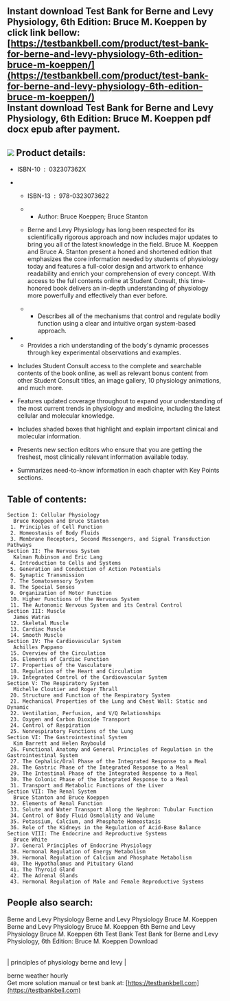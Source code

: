 Instant download **Test Bank for Berne and Levy Physiology, 6th Edition: Bruce M. Koeppen** by click link bellow:  
[https://testbankbell.com/product/test-bank-for-berne-and-levy-physiology-6th-edition-bruce-m-koeppen/](https://testbankbell.com/product/test-bank-for-berne-and-levy-physiology-6th-edition-bruce-m-koeppen/)  
**Instant download Test Bank for Berne and Levy Physiology, 6th Edition: Bruce M. Koeppen pdf docx epub after payment.**
------------------------------------------------------------------------------------------------------------------------


![](https://testbankbell.com/wp-content/uploads/2023/05/berne-and-levy-physiology-bruce-m-koeppen-6th-tb.jpg)
**Product details:**
--------------------


* ISBN-10 ‏ : ‎ 032307362X
* * ISBN-13 ‏ : ‎ 978-0323073622
  * * Author: Bruce Koeppen; Bruce Stanton
   
  * Berne and Levy Physiology has long been respected for its scientifically rigorous approach and now includes major updates to bring you all of the latest knowledge in the field. Bruce M. Koeppen and Bruce A. Stanton present a honed and shortened edition that emphasizes the core information needed by students of physiology today and features a full-color design and artwork to enhance readability and enrich your comprehension of every concept. With access to the full contents online at Student Consult, this time-honored book delivers an in-depth understanding of physiology more powerfully and effectively than ever before.
  * * Describes all of the mechanisms that control and regulate bodily function using a clear and intuitive organ system-based approach.
   
* * Provides a rich understanding of the body's dynamic processes through key experimental observations and examples.
 
* Includes Student Consult access to the complete and searchable contents of the book online, as well as relevant bonus content from other Student Consult titles, an image gallery, 10 physiology animations, and much more.

* Features updated coverage throughout to expand your understanding of the most current trends in physiology and medicine, including the latest cellular and molecular knowledge.


 * Includes shaded boxes that highlight and explain important clinical and molecular information.


 * Presents new section editors who ensure that you are getting the freshest, most clinically relevant information available today.


 * Summarizes need-to-know information in each chapter with Key Points sections.

**Table of contents:**
----------------------



```
Section I: Cellular Physiology
  Bruce Koeppen and Bruce Stanton
 1. Principles of Cell Function
 2. Homeostasis of Body Fluids
 3. Membrane Receptors, Second Messengers, and Signal Transduction Pathways
Section II: The Nervous System
  Kalman Rubinson and Eric Lang
 4. Introduction to Cells and Systems
 5. Generation and Conduction of Action Potentials
 6. Synaptic Transmission
 7. The Somatosensory System
 8. The Special Senses
 9. Organization of Motor Function
 10. Higher Functions of the Nervous System
 11. The Autonomic Nervous System and its Central Control
Section III: Muscle
  James Watras
 12. Skeletal Muscle
 13. Cardiac Muscle
 14. Smooth Muscle
Section IV: The Cardiovascular System
  Achilles Pappano
 15. Overview of the Circulation
 16. Elements of Cardiac Function
 17. Properties of the Vasculature
 18. Regulation of the Heart and Circulation
 19. Integrated Control of the Cardiovascular System
Section V: The Respiratory System
  Michelle Cloutier and Roger Thrall
 20. Structure and Function of the Respiratory System
 21. Mechanical Properties of the Lung and Chest Wall: Static and Dynamic
 22. Ventilation, Perfusion, and V/Q Relationships
 23. Oxygen and Carbon Dioxide Transport
 24. Control of Respiration
 25. Nonrespiratory Functions of the Lung
Section VI: The Gastrointestinal System
  Kim Barrett and Helen Raybould
 26. Functional Anatomy and General Principles of Regulation in the Gastrointestinal System
 27. The Cephalic/Oral Phase of the Integrated Response to a Meal
 28. The Gastric Phase of the Integrated Response to a Meal
 29. The Intestinal Phase of the Integrated Response to a Meal
 30. The Colonic Phase of the Integrated Response to a Meal
 31. Transport and Metabolic Functions of the Liver
Section VII: The Renal System
  Bruce Stanton and Bruce Koeppen
 32. Elements of Renal Function
 33. Solute and Water Transport Along the Nephron: Tubular Function
 34. Control of Body Fluid Osmolality and Volume
 35. Potassium, Calcium, and Phosphate Homeostasis
 36. Role of the Kidneys in the Regulation of Acid-Base Balance
Section VIII: The Endocrine and Reproductive Systems
  Bruce White
 37. General Principles of Endocrine Physiology
 38. Hormonal Regulation of Energy Metabolism
 39. Hormonal Regulation of Calcium and Phosphate Metabolism
 40. The Hypothalamus and Pituitary Gland
 41. The Thyroid Gland
 42. The Adrenal Glands
 43. Hormonal Regulation of Male and Female Reproductive Systems
```

**People also search:**
-----------------------


Berne and Levy Physiology
Berne and Levy Physiology Bruce M. Koeppen
Berne and Levy Physiology Bruce M. Koeppen 6th
Berne and Levy Physiology Bruce M. Koeppen 6th Test Bank
Test Bank for Berne and Levy Physiology, 6th Edition: Bruce M. Koeppen Download


|  |
| --- |
| 
principles of physiology berne and levy
 |


 berne weather hourly  
  Get more solution manual or test bank at: [https://testbankbell.com](https://testbankbell.com)

